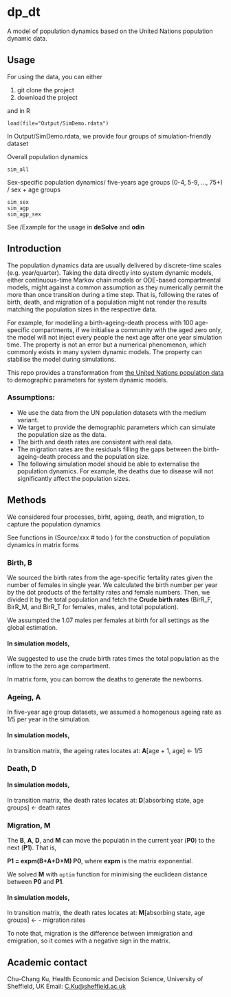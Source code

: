 # dp_dt
A model of population dynamics based on the United Nations population dynamic data.

## Usage

For using the data, you can either

1. git clone the project 
2. download the project

and in R
```
load(file="Output/SimDemo.rdata")
```


In Output/SimDemo.rdata, we provide four groups of simulation-friendly dataset

Overall population dynamics
```
sim_all
```

Sex-specific population dynamics/ five-years age groups (0-4, 5-9, ..., 75+) / sex + age groups
```
sim_sex
sim_agp
sim_agp_sex
```



See /Example for the usage in **deSolve** and **odin**


## Introduction
The population dynamics data are usually delivered by discrete-time scales (e.g. year/quarter). Taking the data directly into system dynamic models, either continuous-time Markov chain models or ODE-based compartmental models, might against a common assumption as they numerically permit the more than once transition during a time step. That is, following the rates of birth, death, and migration of a population might not render the results matching the population sizes in the respective data. 

For example, for modelling a birth-ageing-death process with 100 age-specific compartments, if we initialise a community with the aged zero only, the model will not inject every people the next age after one year simulation time. The property is not an error but a numerical phenomenon, which commonly exists in many system dynamic models. The property can stabilise the model during simulations. 

This repo provides a transformation from [the United Nations population data](https://www.un.org/en/development/desa/population/publications/database/index.asp) to demographic parameters for system dynamic models. 


### Assumptions: 

- We use the data from the UN population datasets with the medium variant. 
- We target to provide the demographic parameters which can simulate the population size as the data. 
- The birth and death rates are consistent with real data.
- The migration rates are the residuals filling the gaps between the birth-ageing-death process and the population size. 
- The following simulation model should be able to externalise the population dynamics. For example, the deaths due to disease will not significantly affect the population sizes. 



## Methods
We considered four processes, birht, ageing, death, and migration, to capture the population dynamics

See functions in (Source/xxx # todo ) for the construction of  population dynamics in matrix forms


### Birth, **B**
We sourced the birth rates from the age-specific fertality rates given the number of females in single year. We calculated the birth number per year by the dot products of the fertality rates and female numbers. Then, we divided it by the total population and fetch the **Crude birth rates** (BirR_F, BirR_M, and BirR_T for females, males, and total population). 

We assumpted the 1.07 males per females at birth for all settings as the global estimation. 

#### In simulation models, 
We suggested to use the crude birth rates times the total population as the inflow to the zero age compartment.

In matrix form, you can borrow the deaths to generate the newborns. 


### Ageing, **A**
In five-year age group datasets, we assumed a homogenous ageing rate as 1/5 per year in the simulation. 

#### In simulation models,
In transition matrix, the ageing rates locates at: **A**[age + 1, age] <- 1/5 

### Death, **D**


#### In simulation models,
In transition matrix, the death rates locates at: **D**[absorbing state, age groups] <- death rates 


### Migration, **M**

The **B**, **A**, **D**, and **M** can move the populatin in the current year (**P0**) to the next (**P1**). That is, 

**P1 = expm(B+A+D+M) P0**, where **expm** is the matrix exponential. 

We solved **M** with `optim` function for minimising the euclidean distance between **P0** and **P1**.

#### In simulation models,
In transition matrix, the death rates locates at: **M**[absorbing state, age groups] <- - migration rates

To note that, migration is the difference between immigration and emigration, so it comes with a negative sign in the matrix.

## Academic contact

Chu-Chang Ku,
Health Economic and Decision Science, University of Sheffield, UK
Email: C.Ku@sheffield.ac.uk

